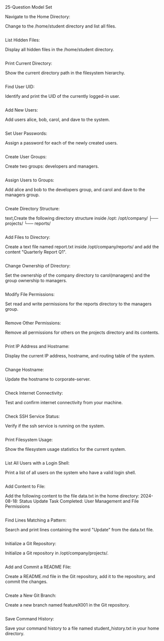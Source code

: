 25-Question Model Set

Navigate to the Home Directory:

Change to the /home/student directory and list all files.
```

```
List Hidden Files:

Display all hidden files in the /home/student directory.
```

```
Print Current Directory:

Show the current directory path in the filesystem hierarchy.
```

```
Find User UID:

Identify and print the UID of the currently logged-in user.
```

```
Add New Users:

Add users alice, bob, carol, and dave to the system.
```

```
Set User Passwords:

Assign a password for each of the newly created users.
```

```
Create User Groups:

Create two groups: developers and managers.
```

```
Assign Users to Groups:

Add alice and bob to the developers group, and carol and dave to the managers group.
```

```
Create Directory Structure:

text,Create the following directory structure inside /opt:
/opt/company/
├── projects/
└── reports/
```

```
Add Files to Directory:

Create a text file named report.txt inside /opt/company/reports/ and add the content "Quarterly Report Q1".
```

```
Change Ownership of Directory:

Set the ownership of the company directory to carol(managers) and the group ownership to managers.
```

```
Modify File Permissions:

Set read and write permissions for the reports directory to the managers group.
```

```
Remove Other Permissions:

Remove all permissions for others on the projects directory and its contents.
```

```
Print IP Address and Hostname:

Display the current IP address, hostname, and routing table of the system.
```

```
Change Hostname:

Update the hostname to corporate-server.
```

```
Check Internet Connectivity:

Test and confirm internet connectivity from your machine.
```

```
Check SSH Service Status:

Verify if the ssh service is running on the system.
```

```

Print Filesystem Usage:

Show the filesystem usage statistics for the current system.
```

```
List All Users with a Login Shell:

Print a list of all users on the system who have a valid login shell.
```

```
Add Content to File:

Add the following content to the file data.txt in the home directory:
2024-08-18: Status Update
Task Completed: User Management and File Permissions
```

```
Find Lines Matching a Pattern:

Search and print lines containing the word "Update" from the data.txt file.

```

```
Initialize a Git Repository:

Initialize a Git repository in /opt/company/projects/.
```

```
Add and Commit a README File:

Create a README.md file in the Git repository, add it to the repository, and commit the changes.
```

```
Create a New Git Branch:

Create a new branch named featureX001 in the Git repository.
```

```
Save Command History:

Save your command history to a file named student_history.txt in your home directory.
```

```

